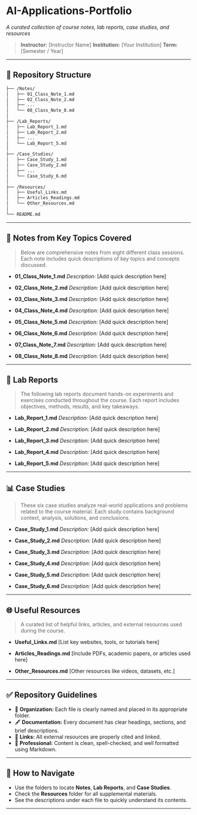 # AI-Applications-Portfolio

*A curated collection of course notes, lab reports, case studies, and resources*

> **Instructor:** \[Instructor Name]
> **Institution:** \[Your Institution]
> **Term:** \[Semester / Year]

---

## 📂 Repository Structure

```bash
├── /Notes/
│   ├── 01_Class_Note_1.md
│   ├── 02_Class_Note_2.md
│   ├── ...
│   └── 08_Class_Note_8.md
│
├── /Lab_Reports/
│   ├── Lab_Report_1.md
│   ├── Lab_Report_2.md
│   ├── ...
│   └── Lab_Report_5.md
│
├── /Case_Studies/
│   ├── Case_Study_1.md
│   ├── Case_Study_2.md
│   ├── ...
│   └── Case_Study_6.md
│
├── /Resources/
│   ├── Useful_Links.md
│   ├── Articles_Readings.md
│   └── Other_Resources.md
│
└── README.md
```

---

## 📝 Notes from Key Topics Covered

> Below are comprehensive notes from eight different class sessions. Each note includes quick descriptions of key topics and concepts discussed.

* **01\_Class\_Note\_1.md**
  *Description:* \[Add quick description here]

* **02\_Class\_Note\_2.md**
  *Description:* \[Add quick description here]

* **03\_Class\_Note\_3.md**
  *Description:* \[Add quick description here]

* **04\_Class\_Note\_4.md**
  *Description:* \[Add quick description here]

* **05\_Class\_Note\_5.md**
  *Description:* \[Add quick description here]

* **06\_Class\_Note\_6.md**
  *Description:* \[Add quick description here]

* **07\_Class\_Note\_7.md**
  *Description:* \[Add quick description here]

* **08\_Class\_Note\_8.md**
  *Description:* \[Add quick description here]

---

## 🔬 Lab Reports

> The following lab reports document hands-on experiments and exercises conducted throughout the course. Each report includes objectives, methods, results, and key takeaways.

* **Lab\_Report\_1.md**
  *Description:* \[Add quick description here]

* **Lab\_Report\_2.md**
  *Description:* \[Add quick description here]

* **Lab\_Report\_3.md**
  *Description:* \[Add quick description here]

* **Lab\_Report\_4.md**
  *Description:* \[Add quick description here]

* **Lab\_Report\_5.md**
  *Description:* \[Add quick description here]

---

## 📊 Case Studies

> These six case studies analyze real-world applications and problems related to the course material. Each study contains background context, analysis, solutions, and conclusions.

* **Case\_Study\_1.md**
  *Description:* \[Add quick description here]

* **Case\_Study\_2.md**
  *Description:* \[Add quick description here]

* **Case\_Study\_3.md**
  *Description:* \[Add quick description here]

* **Case\_Study\_4.md**
  *Description:* \[Add quick description here]

* **Case\_Study\_5.md**
  *Description:* \[Add quick description here]

* **Case\_Study\_6.md**
  *Description:* \[Add quick description here]

---

## 🌐 Useful Resources

> A curated list of helpful links, articles, and external resources used during the course.

* **Useful\_Links.md**
  \[List key websites, tools, or tutorials here]

* **Articles\_Readings.md**
  \[Include PDFs, academic papers, or articles used here]

* **Other\_Resources.md**
  \[Other resources like videos, datasets, etc.]

---

## ✅ Repository Guidelines

* 📁 **Organization:** Each file is clearly named and placed in its appropriate folder.
* 🖋 **Documentation:** Every document has clear headings, sections, and brief descriptions.
* 🔗 **Links:** All external resources are properly cited and linked.
* 💼 **Professional:** Content is clean, spell-checked, and well formatted using Markdown.

---

## 📌 How to Navigate

* Use the folders to locate **Notes**, **Lab Reports**, and **Case Studies**.
* Check the **Resources** folder for all supplemental materials.
* See the descriptions under each file to quickly understand its contents.

---
